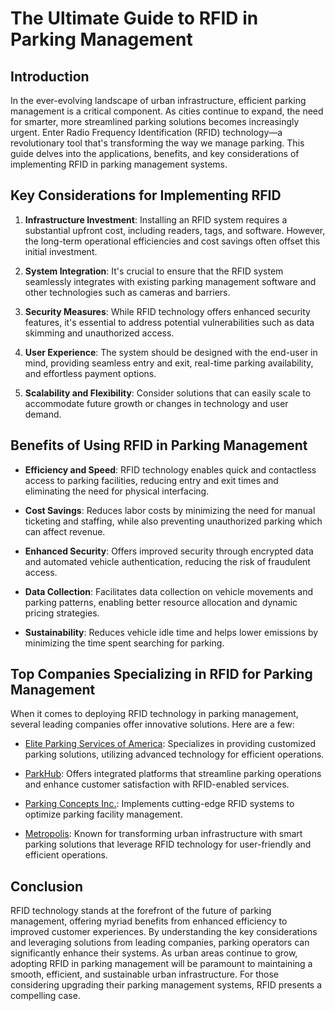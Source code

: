 # The Ultimate Guide to RFID in Parking Management

## Introduction

In the ever-evolving landscape of urban infrastructure, efficient parking management is a critical component. As cities continue to expand, the need for smarter, more streamlined parking solutions becomes increasingly urgent. Enter Radio Frequency Identification (RFID) technology—a revolutionary tool that's transforming the way we manage parking. This guide delves into the applications, benefits, and key considerations of implementing RFID in parking management systems.

## Key Considerations for Implementing RFID

1. **Infrastructure Investment**: Installing an RFID system requires a substantial upfront cost, including readers, tags, and software. However, the long-term operational efficiencies and cost savings often offset this initial investment.

2. **System Integration**: It's crucial to ensure that the RFID system seamlessly integrates with existing parking management software and other technologies such as cameras and barriers.

3. **Security Measures**: While RFID technology offers enhanced security features, it's essential to address potential vulnerabilities such as data skimming and unauthorized access.

4. **User Experience**: The system should be designed with the end-user in mind, providing seamless entry and exit, real-time parking availability, and effortless payment options.

5. **Scalability and Flexibility**: Consider solutions that can easily scale to accommodate future growth or changes in technology and user demand.

## Benefits of Using RFID in Parking Management

- **Efficiency and Speed**: RFID technology enables quick and contactless access to parking facilities, reducing entry and exit times and eliminating the need for physical interfacing.

- **Cost Savings**: Reduces labor costs by minimizing the need for manual ticketing and staffing, while also preventing unauthorized parking which can affect revenue.

- **Enhanced Security**: Offers improved security through encrypted data and automated vehicle authentication, reducing the risk of fraudulent access.

- **Data Collection**: Facilitates data collection on vehicle movements and parking patterns, enabling better resource allocation and dynamic pricing strategies.

- **Sustainability**: Reduces vehicle idle time and helps lower emissions by minimizing the time spent searching for parking.

## Top Companies Specializing in RFID for Parking Management

When it comes to deploying RFID technology in parking management, several leading companies offer innovative solutions. Here are a few:

- [Elite Parking Services of America](/dir/elite_parking_services_of_america): Specializes in providing customized parking solutions, utilizing advanced technology for efficient operations.
  
- [ParkHub](/dir/parkhub): Offers integrated platforms that streamline parking operations and enhance customer satisfaction with RFID-enabled services.
  
- [Parking Concepts Inc.](/dir/parking_concepts_inc): Implements cutting-edge RFID systems to optimize parking facility management.
  
- [Metropolis](/dir/metropolis): Known for transforming urban infrastructure with smart parking solutions that leverage RFID technology for user-friendly and efficient operations.

## Conclusion

RFID technology stands at the forefront of the future of parking management, offering myriad benefits from enhanced efficiency to improved customer experiences. By understanding the key considerations and leveraging solutions from leading companies, parking operators can significantly enhance their systems. As urban areas continue to grow, adopting RFID in parking management will be paramount to maintaining a smooth, efficient, and sustainable urban infrastructure. For those considering upgrading their parking management systems, RFID presents a compelling case.